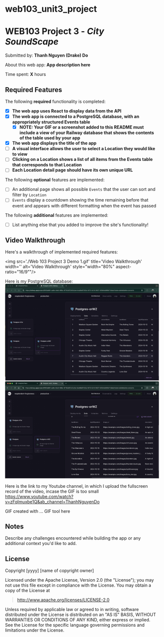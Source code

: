 # web103_unit3_project
# WEB103 Project 3 - *City SoundScape*

Submitted by: **Thanh Nguyen (Drake) Do**

About this web app: **App description here**

Time spent: **X** hours

## Required Features

The following **required** functionality is completed:

<!-- Make sure to check off completed functionality below -->

- [x] **The web app uses React to display data from the API**
- [x] **The web app is connected to a PostgreSQL database, with an appropriately structured Events table**
  - [x] **NOTE: Your GIF or a screenshot added to this README must include a view of your Railway database that shows the contents of the table used by your app**
- [x] **The web app displays the title of the app**
- [ ] **A visual interface allows the user to select a Location they would like to view**
- [ ] **Clicking on a Location shows a list of all items from the Events table that corresponds to that Location**
- [ ] **Each Location detail page should have its own unique URL**

The following **optional** features are implemented:

- [ ] An additional page shows all possible `Events` that the user can sort and filter by `Location`
- [ ] `Events` display a countdown showing the time remaining before that event and appears with different formatting when the event has passed

The following **additional** features are implemented:

- [ ] List anything else that you added to improve the site's functionality!

## Video Walkthrough

Here's a walkthrough of implemented required features:

<img src='./Web 103 Project 3 Demo 1.gif' title='Video Walkthrough' width='' alt='Video Walkthrough' style="width="80%" aspect-ratio="16/9""/>

Here is my PostgreSQL database: 
<img src='./PostgreSQL database.png' title='Database' width='' alt='Database image' />
<img src='./PostgreSQL database 2.png' title='Database' width='' alt='Database image' />

Here is the link to my Youtube channel, in which I upload the fullscreen record of the video, incase the GIF is too small
https://www.youtube.com/watch?v=zFqImuxbe1Q&ab_channel=ThanhNguyenDo 

<!-- Replace this with whatever GIF tool you used! -->
GIF created with ...  GIF tool here
<!-- Recommended tools:
[Kap](https://getkap.co/) for macOS
[ScreenToGif](https://www.screentogif.com/) for Windows
[peek](https://github.com/phw/peek) for Linux. -->

## Notes

Describe any challenges encountered while building the app or any additional context you'd like to add.

## License

Copyright [yyyy] [name of copyright owner]

Licensed under the Apache License, Version 2.0 (the "License"); you may not use this file except in compliance with the License. You may obtain a copy of the License at

> http://www.apache.org/licenses/LICENSE-2.0

Unless required by applicable law or agreed to in writing, software distributed under the License is distributed on an "AS IS" BASIS, WITHOUT WARRANTIES OR CONDITIONS OF ANY KIND, either express or implied. See the License for the specific language governing permissions and limitations under the License.